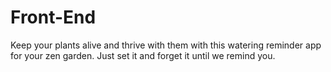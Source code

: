 # Front-End

Keep your plants alive and thrive with them with this watering reminder app for your zen garden. Just set it and forget it until we remind you.
